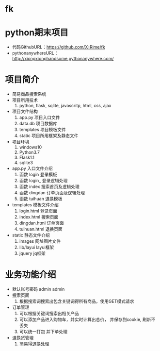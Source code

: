 # fk
# python期末项目
- 代码GithubURL：https://github.com/X-Rime/fk
- pythonanywhereURL：http://xiongxionghandsome.pythonanywhere.com/

# 项目简介
- 简易商品搜索系统
- 项目所用技术
    1. python, flask, sqlite, javascritp, html, css, ajax
- 项目文件结构
    1. app.py   项目入口文件
    2. data.db  项目数据库
    3. templates    项目模板文件
    4. static   项目所用框架及静态文件
- 项目环境
    1. windows10
    1. Python3.7
    2. Flask1.1
    3. sqlite3
- app.py 入口文件介绍
    1. 函数 login 登录模板
    2. 函数 login_ 登录逻辑处理
    3. 函数 index   搜索首页及逻辑处理
    4. 函数 dingdan  订单页面及逻辑处理
    5. 函数 tuihuan   退换模板
- templates 模板文件介绍
    1. login.html  登录页面
    2. index.html  搜索页面
    3. dingdan.html  订单页面
    4. tuihuan.html  退换页面
- static 静态文件介绍
    1. images  网址图片文件
    2. lib/layui layui框架
    3. jquery    jq框架

# 业务功能介绍
- 默认账号密码 admin  admin
- 搜索页面
    1. 根据搜索词搜索出包含关键词得所有商品，使用GET模式请求
- 订单管理
    1. 可以根据关键词搜索出相关产品
    2. 可以添加产品进入购物车，并实时计算出总价， 并保存到cookie, 刷新不丢失
    3. 可以统一打包 并下单处理
 - 退换货管理
    1. 简易得退换处理
